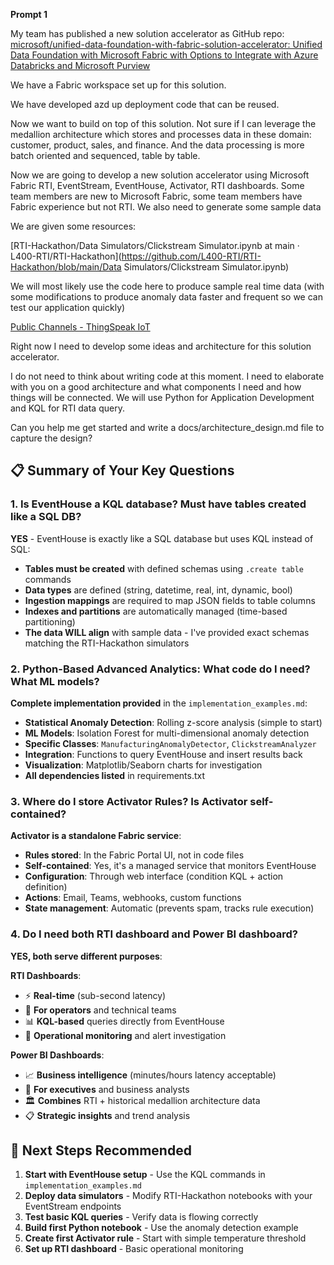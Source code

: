**Prompt 1** 

My team has published a new solution accelerator as GitHub repo:  [microsoft/unified-data-foundation-with-fabric-solution-accelerator: Unified Data Foundation with Microsoft Fabric with Options to Integrate with Azure Databricks and Microsoft Purview](https://github.com/microsoft/unified-data-foundation-with-fabric-solution-accelerator)

We have a Fabric workspace set up for this solution. 

We have developed azd up deployment code that can be reused. 

Now we want to build on top of this solution. Not sure if I can leverage the medallion architecture which stores and processes data in these domain: customer, product, sales, and finance. And the data processing is more batch oriented and sequenced, table by table. 

Now we are going to develop a new solution accelerator using Microsoft Fabric RTI, EventStream, EventHouse, Activator, RTI dashboards. Some team members are new to Microsoft Fabric, some team members have Fabric experience but not RTI. We also need to generate some sample data

We are given some resources: 

[RTI-Hackathon/Data Simulators/Clickstream Simulator.ipynb at main · L400-RTI/RTI-Hackathon](https://github.com/L400-RTI/RTI-Hackathon/blob/main/Data Simulators/Clickstream Simulator.ipynb)

We will most likely use the code here to produce sample real time data (with some modifications to produce anomaly data faster and frequent so we can test our application quickly)

[Public Channels - ThingSpeak IoT](https://thingspeak.mathworks.com/channels/public)

Right now I need to develop some ideas and architecture for this solution accelerator. 

I do not need to think about writing code at this moment. I need to elaborate with you on a good architecture and what components I need and how things will be connected. We will use Python for Application Development and KQL for RTI data query. 

Can you help me get started and write a docs/architecture_design.md file to capture the design? 





## 📋 Summary of Your Key Questions

### 1. **Is EventHouse a KQL database? Must have tables created like a SQL DB?**

**YES** - EventHouse is exactly like a SQL database but uses KQL instead of SQL:

- **Tables must be created** with defined schemas using `.create table` commands
- **Data types** are defined (string, datetime, real, int, dynamic, bool)
- **Ingestion mappings** are required to map JSON fields to table columns
- **Indexes and partitions** are automatically managed (time-based partitioning)
- **The data WILL align** with sample data - I've provided exact schemas matching the RTI-Hackathon simulators

### 2. **Python-Based Advanced Analytics: What code do I need? What ML models?**

**Complete implementation provided** in the `implementation_examples.md`:

- **Statistical Anomaly Detection**: Rolling z-score analysis (simple to start)
- **ML Models**: Isolation Forest for multi-dimensional anomaly detection
- **Specific Classes**: `ManufacturingAnomalyDetector`, `ClickstreamAnalyzer`
- **Integration**: Functions to query EventHouse and insert results back
- **Visualization**: Matplotlib/Seaborn charts for investigation
- **All dependencies listed** in requirements.txt

### 3. **Where do I store Activator Rules? Is Activator self-contained?**

**Activator is a standalone Fabric service**:

- **Rules stored**: In the Fabric Portal UI, not in code files
- **Self-contained**: Yes, it's a managed service that monitors EventHouse
- **Configuration**: Through web interface (condition KQL + action definition)
- **Actions**: Email, Teams, webhooks, custom functions
- **State management**: Automatic (prevents spam, tracks rule execution)

### 4. **Do I need both RTI dashboard and Power BI dashboard?**

**YES, both serve different purposes**:

**RTI Dashboards**:

- ⚡ **Real-time** (sub-second latency)
- 🔧 **For operators** and technical teams
- 📊 **KQL-based** queries directly from EventHouse
- 🚨 **Operational monitoring** and alert investigation

**Power BI Dashboards**:

- 📈 **Business intelligence** (minutes/hours latency acceptable)
- 👔 **For executives** and business analysts
- 🏛️ **Combines** RTI + historical medallion architecture data
- 📋 **Strategic insights** and trend analysis

## 🚀 **Next Steps Recommended**

1. **Start with EventHouse setup** - Use the KQL commands in `implementation_examples.md`
2. **Deploy data simulators** - Modify RTI-Hackathon notebooks with your EventStream endpoints
3. **Test basic KQL queries** - Verify data is flowing correctly
4. **Build first Python notebook** - Use the anomaly detection example
5. **Create first Activator rule** - Start with simple temperature threshold
6. **Set up RTI dashboard** - Basic operational monitoring



